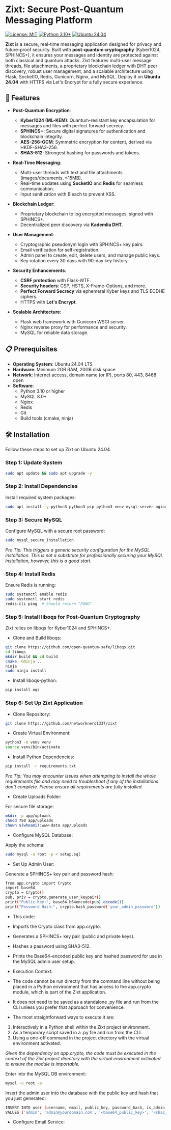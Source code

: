 # Zixt: Secure Post-Quantum Messaging Platform

[![License: MIT](https://img.shields.io/badge/License-MIT-yellow.svg)](https://opensource.org/licenses/MIT)
[![Python 3.10+](https://img.shields.io/badge/python-3.10+-blue.svg)](https://www.python.org/downloads/)
[![Ubuntu 24.04](https://img.shields.io/badge/OS-Ubuntu%2024.04-orange.svg)](https://ubuntu.com/)

**Zixt** is a secure, real-time messaging application designed for privacy and future-proof security. Built with **post-quantum cryptography** (Kyber1024, SPHINCS+), it ensures your messages and identity are protected against both classical and quantum attacks. Zixt features multi-user message threads, file attachments, a proprietary blockchain ledger with DHT peer discovery, robust user management, and a scalable architecture using Flask, SocketIO, Redis, Gunicorn, Nginx, and MySQL. Deploy it on **Ubuntu 24.04** with HTTPS via Let's Encrypt for a fully secure experience.

## 🌟 Features

- **Post-Quantum Encryption**:
  - **Kyber1024 (ML-KEM)**: Quantum-resistant key encapsulation for messages and files with perfect forward secrecy.
  - **SPHINCS+**: Secure digital signatures for authentication and blockchain integrity.
  - **AES-256-GCM**: Symmetric encryption for content, derived via HKDF-SHA3-256.
  - **SHA3-512**: Strongest hashing for passwords and tokens.

- **Real-Time Messaging**:
  - Multi-user threads with text and file attachments (images/documents, ≤15MB).
  - Real-time updates using **SocketIO** and **Redis** for seamless communication.
  - Input sanitization with Bleach to prevent XSS.

- **Blockchain Ledger**:
  - Proprietary blockchain to log encrypted messages, signed with SPHINCS+.
  - Decentralized peer discovery via **Kademlia DHT**.

- **User Management**:
  - Cryptographic pseudonym login with SPHINCS+ key pairs.
  - Email verification for self-registration.
  - Admin panel to create, edit, delete users, and manage public keys.
  - Key rotation every 30 days with 90-day key history.

- **Security Enhancements**:
  - **CSRF protection** with Flask-WTF.
  - **Security headers**: CSP, HSTS, X-Frame-Options, and more.
  - **Perfect Forward Secrecy** via ephemeral Kyber keys and TLS ECDHE ciphers.
  - HTTPS with **Let's Encrypt**.

- **Scalable Architecture**:
  - Flask web framework with Gunicorn WSGI server.
  - Nginx reverse proxy for performance and security.
  - MySQL for reliable data storage.

## 📋 Prerequisites

- **Operating System**: Ubuntu 24.04 LTS
- **Hardware**: Minimum 2GB RAM, 20GB disk space
- **Network**: Internet access, domain name (or IP), ports 80, 443, 8468 open
- **Software**:
  - Python 3.10 or higher
  - MySQL 8.0+
  - Nginx
  - Redis
  - Git
  - Build tools (cmake, ninja)

## 🛠️ Installation

Follow these steps to set up Zixt on Ubuntu 24.04.

### Step 1: Update System

```bash
sudo apt update && sudo apt upgrade -y
```
### Step 2: Install Dependencies

Install required system packages:
```bash
sudo apt install -y python3 python3-pip python3-venv mysql-server nginx redis-server certbot python3-certbot-nginx build-essential libssl-dev libffi-dev python3-dev cmake ninja-build git
```
### Step 3: Secure MySQL

Configure MySQL with a secure root password:
```bash
sudo mysql_secure_installation
```
_Pro Tip: This triggers a generic security configuration for the MySQL installation. This is not a substitute for professionally securing your MySQL installation, however, this is a good start._

### Step 4: Install Redis

Ensure Redis is running:
```bash
sudo systemctl enable redis
sudo systemctl start redis
redis-cli ping  # Should return "PONG"
```

### Step 5: Install liboqs for Post-Quantum Cryptography

Zixt relies on liboqs for Kyber1024 and SPHINCS+.

* Clone and Build liboqs:
```bash
git clone https://github.com/open-quantum-safe/liboqs.git
cd liboqs
mkdir build && cd build
cmake -GNinja ..
ninja
sudo ninja install
```

* Install liboqs-python:
```bash
pip install oqs
```

### Step 6: Set Up Zixt Application

* Clone Repository:
```bash
git clone https://github.com/networknerd1337/zixt
```

* Create Virtual Environment:
```bash
python3 -m venv venv
source venv/bin/activate
```

* Install Python Dependencies:
```bash
pip install -r requirements.txt
```
_Pro Tip: You may encounter issues when attempting to install the whole requirements file and may need to troubleshoot if any of the installations don't complete. Please ensure all requirements are fully installed._

* Create Uploads Folder:

For secure file storage:
```bash
mkdir -p app/uploads
chmod 750 app/uploads
chown $(whoami):www-data app/uploads
```

* Configure MySQL Database:

Apply the schema:
```bash
sudo mysql -u root -p < setup.sql
```

* Set Up Admin User:

Generate a SPHINCS+ key pair and password hash:
```bash
from app.crypto import Crypto
import base64
crypto = Crypto()
pub, priv = crypto.generate_user_keypair()
print("Public Key:", base64.b64encode(pub).decode())
print("Password Hash:", crypto.hash_password('your_admin_password'))
```
*  This code:

*   Imports the Crypto class from app.crypto.
*   Generates a SPHINCS+ key pair (public and private keys).
*   Hashes a password using SHA3-512.
*   Prints the Base64-encoded public key and hashed password for use in the MySQL admin user setup.

*  Execution Context:

*   The code cannot be run directly from the command line without being placed in a Python environment that has access to the app.crypto module, which is part of the Zixt application.
*   It does not need to be saved as a standalone .py file and run from the CLI unless you prefer that approach for convenience.
*   The most straightforward ways to execute it are:
1. Interactively in a Python shell within the Zixt project environment.
2. As a temporary script saved in a .py file and run from the CLI.
3. Using a one-off command in the project directory with the virtual environment activated.

_Given the dependency on app.crypto, the code must be executed in the context of the Zixt project directory with the virtual environment activated to ensure the module is importable._

Enter into the MySQL DB environment:
```bash
mysql -u root -p
```

Insert the admin user into the database with the public key and hash that you just generated:
```bash
INSERT INTO user (username, email, public_key, password_hash, is_admin, is_verified)
VALUES ('admin', 'admin@yourdomain.com', '<base64_public_key>', '<sha3_512_hashed_password>', TRUE, TRUE);
```

* Configure Email Service:

